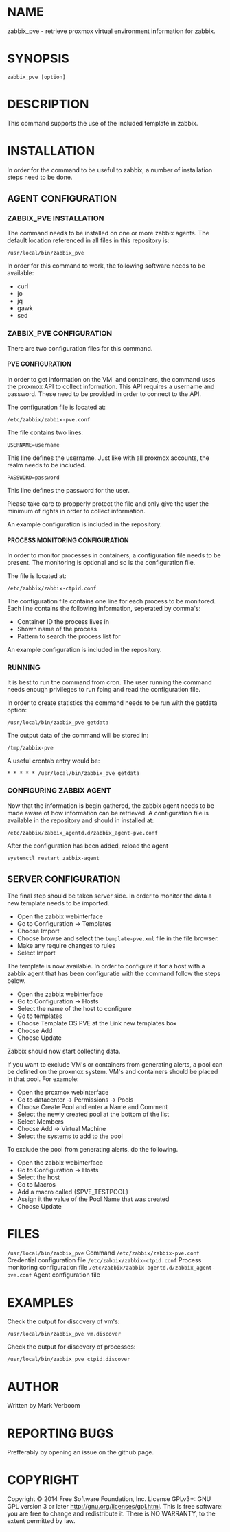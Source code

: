 # NAME

zabbix_pve - retrieve proxmox virtual environment information for zabbix.

# SYNOPSIS

`zabbix_pve [option]`

# DESCRIPTION

This command supports the use of the included template in zabbix.

# INSTALLATION

In order for the command to be useful to zabbix, a number of installation steps
need to be done.

## AGENT CONFIGURATION

### ZABBIX_PVE INSTALLATION

The command needs to be installed on one or more zabbix agents. The default location
referenced in all files in this repository is:

`/usr/local/bin/zabbix_pve`

In order for this command to work, the following software needs to be available:

* curl
* jo
* jq
* gawk
* sed

### ZABBIX_PVE CONFIGURATION

There are two configuration files for this command.

#### PVE CONFIGURATION

In order to get information on the VM' and containers, the command uses the
proxmox API to collect information. This API requires a username and password.
These need to be provided in order to connect to the API.

The configuration file is located at:

`/etc/zabbix/zabbix-pve.conf`

The file contains two lines:

`USERNAME=username`

This line defines the username. Just like with all proxmox accounts, the realm
needs to be included.

`PASSWORD=password`

This line defines the password for the user.

Please take care to propperly protect the file and only give the user the minimum
of rights in order to collect information.

An example configuration is included in the repository.

#### PROCESS MONITORING CONFIGURATION

In order to monitor processes in containers, a configuration file needs to be
present. The monitoring is optional and so is the configuration file.

The file is located at:

`/etc/zabbix/zabbix-ctpid.conf`

The configuration file contains one line for each process to be monitored.
Each line contains the following information, seperated by comma's:

* Container ID the process lives in
* Shown name of the process
* Pattern to search the process list for

An example configuration is included in the repository.

### RUNNING

It is best to run the command from cron. The user running the command needs enough
privileges to run fping and read the configuration file.

In order to create statistics the command needs to be run with the getdata option:

`/usr/local/bin/zabbix_pve getdata`

The output data of the command will be stored in:

`/tmp/zabbix-pve`

A useful crontab entry would be:

`* * * * * /usr/local/bin/zabbix_pve getdata`

### CONFIGURING ZABBIX AGENT

Now that the information is begin gathered, the zabbix agent needs to be made aware
of how information can be retrieved. A configuration file is available in the
repository and should in installed at:

`/etc/zabbix/zabbix_agentd.d/zabbix_agent-pve.conf`

After the configuration has been added, reload the agent

`systemctl restart zabbix-agent`

## SERVER CONFIGURATION

The final step should be taken server side. In order to monitor the data a new
template needs to be imported.

* Open the zabbix webinterface
* Go to Configuration -> Templates
* Choose Import
* Choose browse and select the `template-pve.xml` file in the file browser.
* Make any require changes to rules
* Select Import

The template is now available. In order to configure it for a host with a zabbix
agent that has been configuratie with the command follow the steps below.

* Open the zabbix webinterface
* Go to Configuration -> Hosts
* Select the name of the host to configure
* Go to templates
* Choose Template OS PVE at the Link new templates box
* Choose Add
* Choose Update

Zabbix should now start collecting data.

If you want to exclude VM's or containers from generating alerts, a pool can be
defined on the proxmox system. VM's and containers should be placed in that pool.
For example:

* Open the proxmox webinterface
* Go to datacenter -> Permissions -> Pools
* Choose Create Pool and enter a Name and Comment
* Select the newly created pool at the bottom of the list
* Select Members
* Choose Add -> Virtual Machine
* Select the systems to add to the pool

To exclude the pool from generating alerts, do the following.

* Open the zabbix webinterface
* Go to Configuration -> Hosts
* Select the host
* Go to Macros
* Add a macro called {$PVE_TESTPOOL}
* Assign it the value of the Pool Name that was created
* Choose Update

# FILES

`/usr/local/bin/zabbix_pve` Command
`/etc/zabbix/zabbix-pve.conf` Credential configuration file
`/etc/zabbix/zabbix-ctpid.conf` Process monitoring configuration file
`/etc/zabbix/zabbix-agentd.d/zabbix_agent-pve.conf` Agent configuration file

# EXAMPLES

Check the output for discovery of vm's:

`/usr/local/bin/zabbix_pve vm.discover`

Check the output for discovery of processes:

`/usr/local/bin/zabbix_pve ctpid.discover`

# AUTHOR

Written by Mark Verboom

# REPORTING BUGS

Prefferably by opening an issue on the github page.

# COPYRIGHT

Copyright  ©  2014  Free Software Foundation, Inc.  License GPLv3+: GNU
GPL version 3 or later <http://gnu.org/licenses/gpl.html>.
This is free software: you are free  to  change  and  redistribute  it.
There is NO WARRANTY, to the extent permitted by law.
